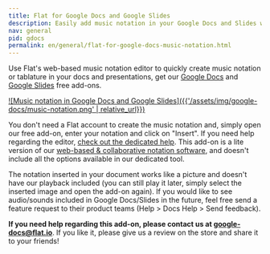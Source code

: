 ```yaml
---
title: Flat for Google Docs and Google Slides
description: Easily add music notation in your Google Docs and Slides with our free add-on
nav: general
pid: gdocs
permalink: en/general/flat-for-google-docs-music-notation.html
---
```


Use Flat's web-based music notation editor to quickly create music notation or tablature in your docs and presentations, get our [Google Docs](https://chrome.google.com/webstore/detail/flat-for-docs-music-notat/fgcopphfnfiaephabcmnaclbdgjjkmaj) and [Google Slides](https://chrome.google.com/webstore/detail/flat-for-slides-music-not/aahnkkbdaknlhinhidfedfblacekahlb) free add-ons.

[![Music notation in Google Docs and Google Slides]({{'/assets/img/google-docs/music-notation.png' | relative_url}})](https://chrome.google.com/webstore/detail/flat-for-docs-music-notat/fgcopphfnfiaephabcmnaclbdgjjkmaj)


You don't need a Flat account to create the music notation and, simply open our free add-on, enter your notation and click on "Insert". If you need help regarding the editor, [check out the dedicated help](/help/en/music-notation-software/). This add-on is a lite version of our [web-based & collaborative notation software](https://flat.io), and doesn't include all the options available in our dedicated tool.

The notation inserted in your document works like a picture and doesn't have our playback included (you can still play it later, simply select the inserted image and open the add-on again). If you would like to see audio/sounds included in Google Docs/Slides in the future, feel free send a feature request to their product teams (Help > Docs Help > Send feedback).

**If you need help regarding this add-on, please contact us at [google-docs@flat.io](mailto:google-docs@flat.io)**. If you like it, please give us a review on the store and share it to your friends!